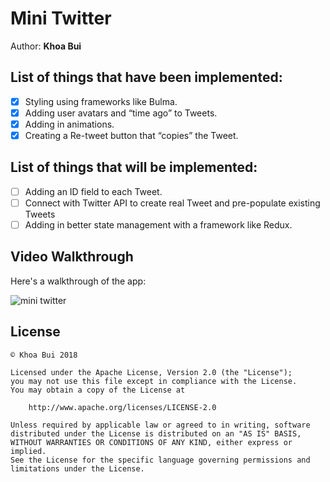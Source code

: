 # Mini Twitter

Author: **Khoa Bui**

## List of things that have been implemented:
* [x] Styling using frameworks like Bulma.
* [x] Adding user avatars and “time ago” to Tweets.
* [x] Adding in animations.
* [x] Creating a Re-tweet button that “copies” the Tweet.

## List of things that will be implemented:
* [ ] Adding an ID field to each Tweet.
* [ ] Connect with Twitter API to create real Tweet and pre-populate existing Tweets
* [ ] Adding in better state management with a framework like Redux.

## Video Walkthrough 

Here's a walkthrough of the app:

<img src="https://i.imgur.com/MgZW3RQ.gif" alt="mini twitter"/>

## License

    © Khoa Bui 2018 

    Licensed under the Apache License, Version 2.0 (the "License");
    you may not use this file except in compliance with the License.
    You may obtain a copy of the License at

        http://www.apache.org/licenses/LICENSE-2.0

    Unless required by applicable law or agreed to in writing, software
    distributed under the License is distributed on an "AS IS" BASIS,
    WITHOUT WARRANTIES OR CONDITIONS OF ANY KIND, either express or implied.
    See the License for the specific language governing permissions and
    limitations under the License.
